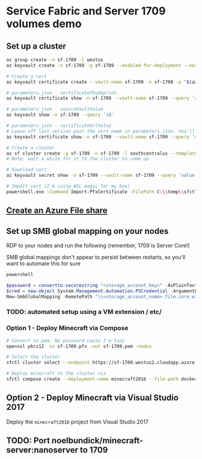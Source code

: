 # Service Fabric and Server 1709 volumes demo

## Set up a cluster
```bash
az group create -n sf-1709 -l westus
az keyvault create -n sf-1709 -g sf-1709 --enabled-for-deployment --enabled-for-template-deployment

# Create a cert
az keyvault certificate create --vault-name sf-1709 -n sf-1709 -p "$(az keyvault certificate get-default-policy -o json)"

# parameters.json - certificateThumbprint
az keyvault certificate show -n sf-1709 --vault-name sf-1709 --query 'x509ThumbprintHex'

# parameters.json - sourceVaultValue
az keyvault show -n sf-1709 --query 'id'

# parameters.json - certificateUrlValue
# Leave off last version past the cert name in parameters.json. You'll use it below though
az keyvault certificate show -n sf-1709 --vault-name sf-1709 --query 'sid'

# Create a cluster
az sf cluster create -g sf-1709 -n sf-1709 -l southcentralus --template-file sf-1709/template.json --parameter-file sf-1709/parameters.json --secret-identifier https://sf-1709.vault.azure.net/secrets/sf-1709/feef2786774d421a9e61d89688be23cf
# Note: wait a while for it to the cluster to come up

# Download cert
az keyvault secret show -n sf-1709 --vault-name sf-1709 --query 'value' -o tsv | base64 -d -w 0 > certs/sf-1709.pfx

# Import cert (I'm using WSL magic for my box)
powershell.exe -Command Import-PfxCertificate -FilePath C:\\temp\\sfctl\\certs\\sf-1709.pfx -CertStoreLocation Cert:\CurrentUser\\My -Exportable
```

## [Create an Azure File share](https://docs.microsoft.com/en-us/azure/storage/files/storage-how-to-create-file-share)

## Set up SMB global mapping on your nodes

RDP to your nodes and run the following (remember, 1709 is Server Core!)

SMB global mappings don't appear to persist between restarts, so you'll want to automate this for sure

```powershell
powershell

$password = convertto-securestring "<storage_account_key>" -AsPlainText -Force
$cred = new-object System.Management.Automation.PSCredential -ArgumentList "Azure\<storage_account_name>", $password
New-SmbGlobalMapping -RemotePath "\\<storage_account_name>.file.core.windows.net\<share_name>" -Credential $cred -LocalPath Z:
```

### TODO: automated setup using a VM extension / etc/

### Option 1 - Deploy Minecraft via Compose

```bash
# Convert to pem. No password cause I'm lazy
openssl pkcs12 -in sf-1709.pfx -out sf-1709.pem -nodes

# Select the cluster
sfctl cluster select --endpoint https://sf-1709.westus2.cloudapp.azure.com:19080/Explorer --pem certs/sf-1709.pem --no-verify

# Deploy minecraft to the cluster via 
sfctl compose create --deployment-name minecraft2016 --file-path docker-compose.yml
```

## Option 2 - Deploy Minecraft via Visual Studio 2017

Deploy the `minecraft2016` project from Visual Studio 2017

## TODO: Port noelbundick/minecraft-server:nanoserver to 1709

